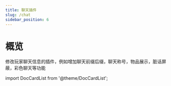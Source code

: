 ```yaml
---
title: 聊天插件
slug: /chat
sidebar_position: 6
---
```


# 概览

修改玩家聊天信息的插件，例如增加聊天前缀后缀，聊天称号，物品展示，脏话屏蔽，彩色聊天等功能

import DocCardList from '@theme/DocCardList';

<DocCardList />
